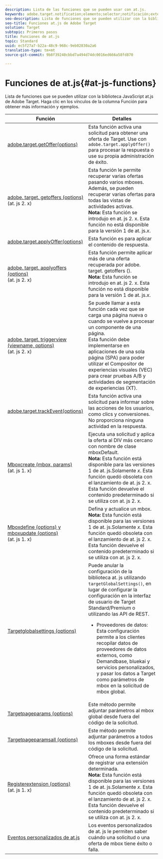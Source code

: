 ```yaml
---
description: Lista de las funciones que se pueden usar con at.js.
keywords: adobe.target.notification;elemento;selector;notificación;extensión
seo-description: Lista de funciones que se pueden utilizar con la biblioteca JavaScript at.js en Adobe Target.
seo-title: Funciones at.js de Adobe Target
solution: Target
subtopic: Primeros pasos
title: Funciones de at.js
topic: Standard
uuid: ec5f27a7-b22a-48c9-968c-9eb02830a2a6
translation-type: tm+mt
source-git-commit: 9b8f39240cbbd7a494d74dc0016ed666a58fd870

---
```



# Funciones de at.js{#at-js-functions}

Lista de funciones que se pueden utilizar con la biblioteca JavaScript at.js de Adobe Target. Haga clic en los vínculos de la columna Función para obtener más información y ejemplos.

| Función | Detalles |
| --- | --- | 
| [adobe.target.getOffer(options)](/help/c-implementing-target/c-implementing-target-for-client-side-web/adobe-target-getoffer.md) | Esta función activa una solicitud para obtener una oferta de Target. Use con `adobe.target.applyOffer()` para procesar la respuesta o use su propia administración de éxito. |
| [adobe. target. getoffers (options)](/help/c-implementing-target/c-implementing-target-for-client-side-web/adobe-target-getoffers-atjs-2.md)<br>(at. js 2. x) | Esta función le permite recuperar varias ofertas pasando varios mboxes. Además, se pueden recuperar varias ofertas para todas las vistas de actividades activas.<br>**Nota:** Esta función se introdujo en at. js 2. x. Esta función no está disponible para la versión 1 de at. js.*x*. |
| [adobe.target.applyOffer(options)](/help/c-implementing-target/c-implementing-target-for-client-side-web/adobe-target-applyoffer.md) | Esta función es para aplicar el contenido de respuesta. |
| [adobe. target. applyoffers (options)](/help/c-implementing-target/c-implementing-target-for-client-side-web/adobe-target-applyoffers-atjs-2.md)<br>(at. js 2. x) | Esta función permite aplicar más de una oferta recuperada por adobe. target. getoffers ().<br>**Nota:** Esta función se introdujo en at. js 2. x. Esta función no está disponible para la versión 1 de at. js.*x*. |
| [adobe. target. triggerview (viewname, options)](/help/c-implementing-target/c-implementing-target-for-client-side-web/adobe-target-triggerview-atjs-2.md)<br>(at. js 2. x) | Se puede llamar a esta función cada vez que se carga una página nueva o cuando se vuelve a procesar un componente de una página.<br> Esta función debe implementarse en aplicaciones de una sola página (SPA) para poder utilizar el Compositor de experiencias visuales (VEC) para crear pruebas A/B y actividades de segmentación de experiencias (XT). |
| [adobe.target.trackEvent(options)](/help/c-implementing-target/c-implementing-target-for-client-side-web/adobe-target-trackevent.md) | Esta función activa una solicitud para informar sobre las acciones de los usuarios, como clics y conversiones. No proporciona ninguna actividad en la respuesta. |
| [Mboxcreate (mbox, params)](/help/c-implementing-target/c-implementing-target-for-client-side-web/mboxcreate-atjs.md)<br>(at. js 1. x) | Ejecuta una solicitud y aplica la oferta al DIV más cercano con nombre de clase mboxDefault.<br>**Nota:** Esta función está disponible para las versiones 1 de at. js.Solamente *x*. Esta función quedó obsoleta con el lanzamiento de at. js 2. x. Esta función devuelve el contenido predeterminado si se utiliza con at. js 2. x. |
| [Mboxdefine (options) y mboxupdate (options)](/help/c-implementing-target/c-implementing-target-for-client-side-web/mboxdefine-mboxupdate-atjs-1x.md)<br>(at. js 1. x) | Defina y actualice un mbox.<br>**Nota:** Esta función está disponible para las versiones 1 de at. js.Solamente *x*. Esta función quedó obsoleta con el lanzamiento de at. js 2. x. Esta función devuelve el contenido predeterminado si se utiliza con at. js 2. x. |
| [Targetglobalsettings (options)](/help/c-implementing-target/c-implementing-target-for-client-side-web/targetgobalsettings.md) | Puede anular la configuración de la biblioteca at. js utilizando `targetGlobalSettings()`, en lugar de configurar la configuración en la interfaz de usuario de Target Standard/Premium o utilizando las API de REST.<ul><li>Proveedores de datos: Esta configuración permite a los clientes recopilar datos de proveedores de datos externos, como Demandbase, bluekai y servicios personalizados, y pasar los datos a Target como parámetros de mbox en la solicitud de mbox global.</li></ul> |
| [Targetpageparams (options)](/help/c-implementing-target/c-implementing-target-for-client-side-web/targetpageparams.md) | Este método permite adjuntar parámetros al mbox global desde fuera del código de la solicitud. |
| [Targetpageparamsall (options)](/help/c-implementing-target/c-implementing-target-for-client-side-web/targetpageparamsall.md) | Este método permite adjuntar parámetros a todos los mboxes desde fuera del código de la solicitud. |
| [Registerextension (options)](/help/c-implementing-target/c-implementing-target-for-client-side-web/registerextension-atjs-1x.md)<br>(at. js 1. x) | Ofrece una forma estándar de registrar una extensión determinada.<br>**Nota:** Esta función está disponible para las versiones 1 de at. js.Solamente *x*. Esta función quedó obsoleta con el lanzamiento de at. js 2. x. Esta función devuelve el contenido predeterminado si se utiliza con at. js 2. x. |
| [Eventos personalizados de at.js](/help/c-implementing-target/c-implementing-target-for-client-side-web/atjs-custom-events.md) | Los eventos personalizados de at. js le permiten saber cuándo una solicitud o una oferta de mbox tiene éxito o falla. |
